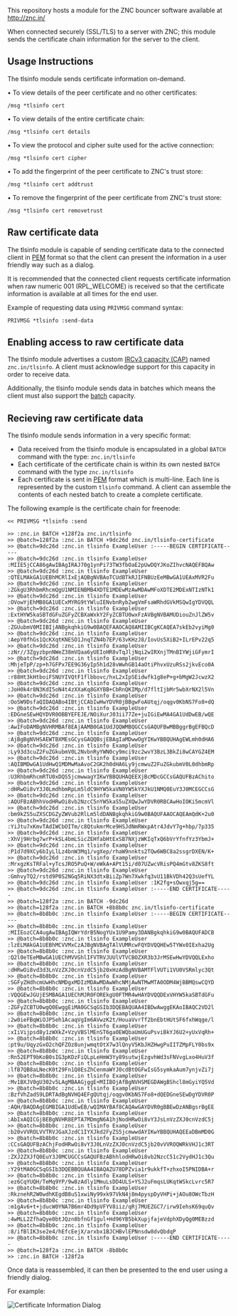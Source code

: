 This repository hosts a module for the ZNC bouncer software available at http://znc.in/

When connected securely (SSL/TLS) to a server with ZNC; this module sends the certificate chain information for the server to the client.

## Usage Instructions

The tlsinfo module sends certificate information on-demand. 

• To view details of the peer certificate and no other certificates:

```
/msg *tlsinfo cert
```

• To view details of the entire certificate chain:

```
/msg *tlsinfo cert details
```

• To view the protocol and cipher suite used for the active connection:

```
/msg *tlsinfo cert cipher
```

• To add the fingerprint of the peer certificate to ZNC's trust store:

```
/msg *tlsinfo cert addtrust
```

• To remove the fingerprint of the peer certificate from ZNC's trust store:

```
/msg *tlsinfo cert removetrust
```


## Raw certificate data

The tlsinfo module is capable of sending certificate data to the connected client in [PEM](https://en.wikipedia.org/wiki/Privacy-enhanced_Electronic_Mail) format so that the client can present the information in a user friendly way such as a dialog.

It is recommended that the connected client requests certificate information when raw numeric 001 (RPL_WELCOME) is received so that the certificate information is available at all times for the end user.

Example of requesting data using ``PRIVMSG`` command syntax:

```
PRIVMSG *tlsinfo :send-data
```

## Enabling access to raw certificate data

The tlsinfo module advertises a custom [IRCv3 capacity (CAP)](http://ircv3.net/specs/core/capability-negotiation-3.2.html) named ``znc.in/tlsinfo``. A client must acknowledge support for this capacity in order to receive data.

Additionally, the tlsinfo module sends data in batches which means the client must also support the [batch](http://ircv3.net/specs/extensions/batch-3.2.html) capacity.

## Recieving raw certificate data

The tlsinfo module sends information in a very specific format:

* Data received from the tlsinfo module is encapsulated in a global ``BATCH`` command with the type: ``znc.in/tlsinfo``
* Each certificate of the certificate chain is within its own nested ``BATCH`` command with the type ``znc.in/tlsinfo``
* Each certificate is sent in [PEM](https://en.wikipedia.org/wiki/Privacy-enhanced_Electronic_Mail) format which is multi-line. Each line is represented by the custom ``tlsinfo`` command. A client can assemble the contents of each nested batch to create a complete certificate. 

The following example is the certificate chain for freenode:

```
<< PRIVMSG *tlsinfo :send

>> :znc.in BATCH +128f2a znc.in/tlsinfo
>> @batch=128f2a :znc.in BATCH +9dc26d znc.in/tlsinfo-certificate
>> @batch=9dc26d :znc.in tlsinfo ExampleUser :-----BEGIN CERTIFICATE-----
>> @batch=9dc26d :znc.in tlsinfo ExampleUser :MIIE5jCCA86gAwIBAgIRAJ70g1ynPi73TW3fbOaE2pUwDQYJKoZIhvcNAQEFBQAw
>> @batch=9dc26d :znc.in tlsinfo ExampleUser :QTELMAkGA1UEBhMCRlIxEjAQBgNVBAoTCUdBTkRJIFNBUzEeMBwGA1UEAxMVR2Fu
>> @batch=9dc26d :znc.in tlsinfo ExampleUser :ZGkgU3RhbmRhcmQgU1NMIENBMB4XDTE1MDEwMzAwMDAwMFoXDTE2MDExNTIzNTk1
>> @batch=9dc26d :znc.in tlsinfo ExampleUser :OVowYjEhMB8GA1UECxMYRG9tYWluIENvbnRyb2wgVmFsaWRhdGVkMSQwIgYDVQQL
>> @batch=9dc26d :znc.in tlsinfo ExampleUser :ExtHYW5kaSBTdGFuZGFyZCBXaWxkY2FyZCBTU0wxFzAVBgNVBAMUDiouZnJlZW5v
>> @batch=9dc26d :znc.in tlsinfo ExampleUser :ZGUubmV0MIIBIjANBgkqhkiG9w0BAQEFAAOCAQ8AMIIBCgKCAQEA7skEb2vyiMg0
>> @batch=9dc26d :znc.in tlsinfo ExampleUser :AepY0fhGs1QcKXqtKNESO1JnqTZN4b7EP/63vKHzJ8/IovUs5XiB2+ILrEPv22q5
>> @batch=9dc26d :znc.in tlsinfo ExampleUser :zNr//3ZgyzbpnNWeZ38mVQaa6yUEIoHR8vTqJljNqi2wIRXnjTMnBIYWjiGFymrI
>> @batch=9dc26d :znc.in tlsinfo ExampleUser :MhjeTpP/zp+h7GFPx7EE9G36yIp5h1d28vWwhGB14aOtiPhvxUzuRSs2jkvEco0A
>> @batch=9dc26d :znc.in tlsinfo ExampleUser :r88Ht3kHtboiFSNUYIVQtF1flbbovc/hxL2xIpSEidwfk1g8eP+g+bMgW2JcwzX2
>> @batch=9dc26d :znc.in tlsinfo ExampleUser :JoH0k4r8N3KdI5oN4t4zXXaKq8GXYBB+CbRnQKIMp/d7fltIjbMr5wbXrNX2l5Vn
>> @batch=9dc26d :znc.in tlsinfo ExampleUser :OoSW9DsfaQIDAQABo4IBtjCCAbIwHwYDVR0jBBgwFoAUtqj/oqgv0KbNS7Fo8+dQ
>> @batch=9dc26d :znc.in tlsinfo ExampleUser :EDGneSEwHQYDVR0OBBYEFEJE/NOiXurJ03ii77Ze+juIGiEwMA4GA1UdDwEB/wQE
>> @batch=9dc26d :znc.in tlsinfo ExampleUser :AwIFoDAMBgNVHRMBAf8EAjAAMB0GA1UdJQQWMBQGCCsGAQUFBwMBBggrBgEFBQcD
>> @batch=9dc26d :znc.in tlsinfo ExampleUser :AjBgBgNVHSAEWTBXMEsGCysGAQQBsjEBAgIaMDwwOgYIKwYBBQUHAgEWLmh0dHA6
>> @batch=9dc26d :znc.in tlsinfo ExampleUser :Ly93d3cuZ2FuZGkubmV0L2NvbnRyYWN0cy9mci9zc2wvY3BzL3BkZi8wCAYGZ4EM
>> @batch=9dc26d :znc.in tlsinfo ExampleUser :AQIBMDwGA1UdHwQ1MDMwMaAvoC2GK2h0dHA6Ly9jcmwuZ2FuZGkubmV0L0dhbmRp
>> @batch=9dc26d :znc.in tlsinfo ExampleUser :U3RhbmRhcmRTU0xDQS5jcmwwagYIKwYBBQUHAQEEXjBcMDcGCCsGAQUFBzAChito
>> @batch=9dc26d :znc.in tlsinfo ExampleUser :dHRwOi8vY3J0LmdhbmRpLm5ldC9HYW5kaVN0YW5kYXJkU1NMQ0EuY3J0MCEGCCsG
>> @batch=9dc26d :znc.in tlsinfo ExampleUser :AQUFBzABhhVodHRwOi8vb2NzcC5nYW5kaS5uZXQwJwYDVR0RBCAwHoIOKi5mcmVl
>> @batch=9dc26d :znc.in tlsinfo ExampleUser :bm9kZS5uZXSCDGZyZWVub2RlLm5ldDANBgkqhkiG9w0BAQUFAAOCAQEAmQdK+2u0
>> @batch=9dc26d :znc.in tlsinfo ExampleUser :YiJtu7xKmvTAdIWCbOITm/c8QtukmrMce9HSJdNmRWxpAtr4JdvY7g+hbp/7p335
>> @batch=9dc26d :znc.in tlsinfo ExampleUser :XhVj9Hrbg7wrP+kSL4bmLSicZEHfabHtExSB7NXjzWKIqTxQ6bVrYfnfYz3YbmJ+
>> @batch=9dc26d :znc.in tlsinfo ExampleUser :P1d7d9XCy6bIyLlLz4bnW3Mq1/vgXep/rhaW9nnkts2TQw6WBC8a2ssgrDXEN/K+
>> @batch=9dc26d :znc.in tlsinfo ExampleUser :MrxgzKsTRFal+yTcsJRO5PuQ+W/eWkA+APt15i/d07UZwcVRisPQ4mGtv8ZKS8ft
>> @batch=9dc26d :znc.in tlsinfo ExampleUser :GmhvyTQ2/rstd9P0S2NGq5RiNX3dtxBiiZp7Wn7Xwkfq3vU11BkVDh42Q3sUefYL
>> @batch=9dc26d :znc.in tlsinfo ExampleUser :1K2fg+sOwxqj5g==
>> @batch=9dc26d :znc.in tlsinfo ExampleUser :-----END CERTIFICATE-----
>> @batch=128f2a :znc.in BATCH -9dc26d
>> @batch=128f2a :znc.in BATCH +8b8b0c znc.in/tlsinfo-certificate
>> @batch=8b8b0c :znc.in tlsinfo ExampleUser :-----BEGIN CERTIFICATE-----
>> @batch=8b8b0c :znc.in tlsinfo ExampleUser :MIIEozCCA4ugAwIBAgIQWrYdrB5NogYUx1U9Pamy3DANBgkqhkiG9w0BAQUFADCB
>> @batch=8b8b0c :znc.in tlsinfo ExampleUser :lzELMAkGA1UEBhMCVVMxCzAJBgNVBAgTAlVUMRcwFQYDVQQHEw5TYWx0IExha2Ug
>> @batch=8b8b0c :znc.in tlsinfo ExampleUser :Q2l0eTEeMBwGA1UEChMVVGhlIFVTRVJUUlVTVCBOZXR3b3JrMSEwHwYDVQQLExho
>> @batch=8b8b0c :znc.in tlsinfo ExampleUser :dHRwOi8vd3d3LnVzZXJ0cnVzdC5jb20xHzAdBgNVBAMTFlVUTi1VU0VSRmlyc3Qt
>> @batch=8b8b0c :znc.in tlsinfo ExampleUser :SGFyZHdhcmUwHhcNMDgxMDIzMDAwMDAwWhcNMjAwNTMwMTA0ODM4WjBBMQswCQYD
>> @batch=8b8b0c :znc.in tlsinfo ExampleUser :VQQGEwJGUjESMBAGA1UEChMJR0FOREkgU0FTMR4wHAYDVQQDExVHYW5kaSBTdGFu
>> @batch=8b8b0c :znc.in tlsinfo ExampleUser :ZGFyZCBTU0wgQ0EwggEiMA0GCSqGSIb3DQEBAQUAA4IBDwAwggEKAoIBAQC2VD2l
>> @batch=8b8b0c :znc.in tlsinfo ExampleUser :2w0ieFBqWiOJP5eh1AcaqVgIm6AVwzK2t/HouaVvrTf2bnEbtHUtSF6fxhWqge/l
>> @batch=8b8b0c :znc.in tlsinfo ExampleUser :xIiVijpsd8y1zWXkZ+VzyVBSlMEnST6ga0EWQbaUmUGuPsviBkYJ6U2+yUxVqRh+
>> @batch=8b8b0c :znc.in tlsinfo ExampleUser :pt9u/UqyzGxO2chQFZOz8unjwmqtOtX7w3lQnyV5KbJHZHwgPuIITZMpFLY0bs9x
>> @batch=8b8b0c :znc.in tlsinfo ExampleUser :Rn52EPT9bKoB0sIG3pKDzFiQLpLeHmW3Yy89sutwjEzgvhWd3sFNVvgLxo4HuV3f
>> @batch=8b8b0c :znc.in tlsinfo ExampleUser :lfB7QB8aLNecK0t29Fn1Q8EsZhCenmaWYJ0cdBtOGFwIsG5symkaAum7ynjvZi7j
>> @batch=8b8b0c :znc.in tlsinfo ExampleUser :Mv1BXJV0gU302v5LAgMBAAGjggE+MIIBOjAfBgNVHSMEGDAWgBShcl8mGyiYQ5Vd
>> @batch=8b8b0c :znc.in tlsinfo ExampleUser :BzfVhZadS9LDRTAdBgNVHQ4EFgQUtqj/oqgv0KbNS7Fo8+dQEDGneSEwDgYDVR0P
>> @batch=8b8b0c :znc.in tlsinfo ExampleUser :AQH/BAQDAgEGMBIGA1UdEwEB/wQIMAYBAf8CAQAwGAYDVR0gBBEwDzANBgsrBgEE
>> @batch=8b8b0c :znc.in tlsinfo ExampleUser :AbIxAQICGjBEBgNVHR8EPTA7MDmgN6A1hjNodHRwOi8vY3JsLnVzZXJ0cnVzdC5j
>> @batch=8b8b0c :znc.in tlsinfo ExampleUser :b20vVVROLVVTRVJGaXJzdC1IYXJkd2FyZS5jcmwwdAYIKwYBBQUHAQEEaDBmMD0G
>> @batch=8b8b0c :znc.in tlsinfo ExampleUser :CCsGAQUFBzAChjFodHRwOi8vY3J0LnVzZXJ0cnVzdC5jb20vVVROQWRkVHJ1c3RT
>> @batch=8b8b0c :znc.in tlsinfo ExampleUser :ZXJ2ZXJfQ0EuY3J0MCUGCCsGAQUFBzABhhlodHRwOi8vb2NzcC51c2VydHJ1c3Qu
>> @batch=8b8b0c :znc.in tlsinfo ExampleUser :Y29tMA0GCSqGSIb3DQEBBQUAA4IBAQAZU78DPZvia1r9ukkfT+zhxoI5PNIDBA+r
>> @batch=8b8b0c :znc.in tlsinfo ExampleUser :ez6CqYUQH/TeMq9YP/9w8zAdly1MmuLsDD4ULS+YSJ2uFmqsLUKqtWSkcLvrc5R7
>> @batch=8b8b0c :znc.in tlsinfo ExampleUser :RkznehR2W0wdhKEgdB8uS1xwiNy99xk97VkN4j8m4pyspDyVHPi+jAOu8OWcTbzH
>> @batch=8b8b0c :znc.in tlsinfo ExampleUser :m1gAv6+t+jducW0YNA7B6mr4Dd9pVFYV8iiz/qRj7MUEZGC7/irw9IehsK69quQv
>> @batch=8b8b0c :znc.in tlsinfo ExampleUser :4wMLL2ZfhaQye0btJQzn8bfnGf1gul+Hd96YB5bkXupjfajeVdphXDyQg0MEBzzd
>> @batch=8b8b0c :znc.in tlsinfo ExampleUser :8/ifBlIK3se2e4/hEfcEejX/arxbx1BJCHBvlEPNnsdw8dvQbdqP
>> @batch=8b8b0c :znc.in tlsinfo ExampleUser :-----END CERTIFICATE-----
>> @batch=128f2a :znc.in BATCH -8b8b0c
>> :znc.in BATCH -128f2a
```

Once data is reassembled, it can then be presented to the end user using a friendly dialog. 

For example:

![Certificate Information Dialog](http://i.imgur.com/kxvehhn.png)

